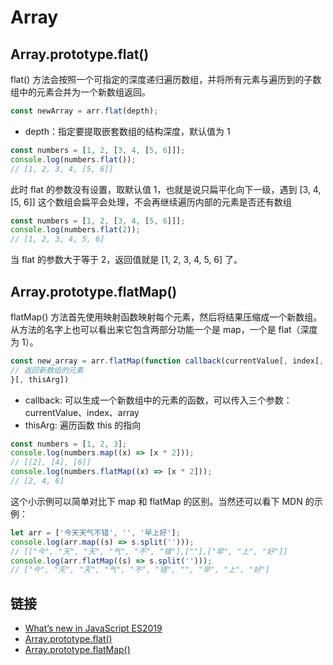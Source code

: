 # Array

## Array.prototype.flat()

flat() 方法会按照一个可指定的深度递归遍历数组，并将所有元素与遍历到的子数组中的元素合并为一个新数组返回。

```js
const newArray = arr.flat(depth);
```

- depth：指定要提取嵌套数组的结构深度，默认值为 1

```js
const numbers = [1, 2, [3, 4, [5, 6]]];
console.log(numbers.flat());
// [1, 2, 3, 4, [5, 6]]
```

此时 flat 的参数没有设置，取默认值 1，也就是说只扁平化向下一级，遇到 [3, 4, [5, 6]] 这个数组会扁平会处理，不会再继续遍历内部的元素是否还有数组

```js
const numbers = [1, 2, [3, 4, [5, 6]]];
console.log(numbers.flat(2));
// [1, 2, 3, 4, 5, 6]
```

当 flat 的参数大于等于 2，返回值就是 [1, 2, 3, 4, 5, 6] 了。

## Array.prototype.flatMap()

flatMap() 方法首先使用映射函数映射每个元素，然后将结果压缩成一个新数组。从方法的名字上也可以看出来它包含两部分功能一个是 map，一个是 flat（深度为 1）。

```js
const new_array = arr.flatMap(function callback(currentValue[, index[, array]]) {
// 返回新数组的元素
}[, thisArg])
```

- callback: 可以生成一个新数组中的元素的函数，可以传入三个参数：currentValue、index、array
- thisArg: 遍历函数 this 的指向

```js
const numbers = [1, 2, 3];
console.log(numbers.map((x) => [x * 2]));
// [[2], [4], [6]]
console.log(numbers.flatMap((x) => [x * 2]));
// [2, 4, 6]
```

这个小示例可以简单对比下 map 和 flatMap 的区别。当然还可以看下 MDN 的示例：

```js
let arr = ['今天天气不错', '', '早上好'];
console.log(arr.map((s) => s.split('')));
// [["今", "天", "天", "气", "不", "错"],[""],["早", "上", "好"]]
console.log(arr.flatMap((s) => s.split('')));
// ["今", "天", "天", "气", "不", "错", "", "早", "上", "好"]
```

## 链接

- [What’s new in JavaScript ES2019](https://www.freecodecamp.org/news/whats-new-in-javascript-es2019-8af4390d8494/)
- [Array.prototype.flat()](https://developer.mozilla.org/zh-CN/docs/Web/JavaScript/Reference/Global_Objects/Array/flat)
- [Array.prototype.flatMap()](https://developer.mozilla.org/zh-CN/docs/Web/JavaScript/Reference/Global_Objects/Array/flatMap)
